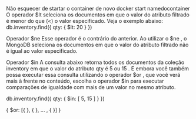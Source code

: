 Não esquecer de startar o container de novo 
docker start namedocontainer
O operador $lt seleciona os documentos em que o valor do atributo filtrado é menor do que (<) o valor especificado.
Veja o exemplo abaixo:
db.inventory.find({ qty: { $lt: 20 } })

Operador $ne
Esse operador é o contrário do anterior. Ao utilizar o $ne , o MongoDB seleciona os documentos em que o valor do atributo filtrado não é igual ao valor especificado.

Operador $in
A consulta abaixo retorna todos os documentos da coleção inventory em que o valor do atributo qty é 5 ou 15 . E embora você também possa executar essa consulta utilizando o operador $or , que você verá mais à frente no conteúdo, escolha o operador $in para executar comparações de igualdade com mais de um valor no mesmo atributo.

db.inventory.find({ qty: { $in: [ 5, 15 ] } })

{ $or: [{ <expression1> }, { <expression2> }, ... , { <expressionN> }] }